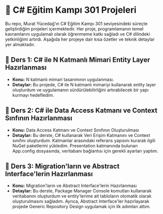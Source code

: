 # 🎯 C# Eğitim Kampı 301 Projeleri

Bu repo, Murat Yücedağ’ın C# Eğitim Kampı 301 seviyesindeki süreçte geliştirdiğim projeleri içermektedir. Her proje, programlamanın temel kavramlarını uygulamalı olarak öğrenmeme katkı sağladı ve C# dilindeki yetkinliğimi artırdı. Aşağıda her projeye dair kısa özetler ve teknik detaylar yer almaktadır.

## 🎉 Ders 1: C# ile N Katmanlı Mimari Entity Layer Hazırlanması
- **Konu:** N katmanlı mimari tasarımının uygulanması.
- **Detaylar:** Bu projede, C# ile N katmanlı mimariyi kullanarak entity layer oluşturdum ve uygulamanın sürdürülebilirliğini artırabilecek bir yapı kurmayı hedefledim.

## 🎉 Ders 2: C# ile Data Access Katmanı ve Context Sınfının Hazırlanması
- **Konu:** Data Access Katmanı ve Context Sınıfının Oluşturulması
- **Detaylar:** Bu derste, C# kullanarak Veri Erişim Katmanını ve Context sınıfını oluşturdum. Katmanlar arasındaki referans yapısını kurarak ilgili NuGet paketlerini yükledim.
Presentation katmanında bulunan App.config dosyasında, veritabanı bağlantısı için gerekli ayarları yaptım.

## 🎉 Ders 3: Migration'ların ve Abstract Interface'lerin Hazırlanması
- **Konu:** Migration'ların ve Abstract Interface'lerin Hazırlanması
- **Detaylar:** Bu derste, Package Manager Console komutları kullanarak veritabanını oluşturdum ve entity'lerime ait tabloların otomatik olarak oluşturulmasını sağladım. Ayrıca, Abstract Interface'ler hazırlayarak projede Generic Repository Design uygulamak için ilk adımları attım.
